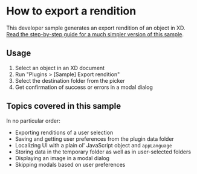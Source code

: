 # How to export a rendition

This developer sample generates an export rendition of an object in XD.
[Read the step-by-step guide for a much simpler version of this sample](https://adobexdplatform.com/plugin-docs/tutorials/how-to-export-a-rendition/).

## Usage

1. Select an object in an XD document
1. Run "Plugins > \[Sample\] Export rendition"
1. Select the destination folder from the picker
1. Get confirmation of success or errors in a modal dialog

## Topics covered in this sample

In no particular order:

- Exporting renditions of a user selection
- Saving and getting user preferences from the plugin data folder
- Localizing UI with a plain ol' JavaScript object and `appLanguage`
- Storing data in the temporary folder as well as in user-selected folders
- Displaying an image in a modal dialog
- Skipping modals based on user preferences
